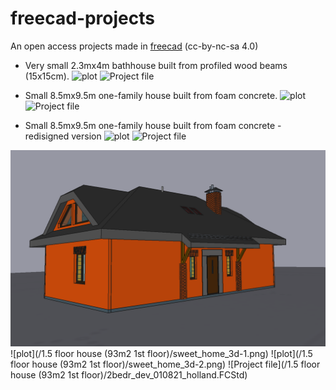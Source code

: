 # freecad-projects
An open access projects made in [freecad](https://www.freecadweb.org/?lang=ru) (cc-by-nc-sa 4.0)

* Very small 2.3mx4m bathhouse built from profiled wood beams (15x15cm).
![plot](/bathhouse_wood_2300x4000/small_bathhouse_built_from_wood.png)
![Project file](house_ytong_8500x9500/small_bathhouse_built_from_wood.FCStd)


* Small 8.5mx9.5m one-family house built from foam concrete.
![plot](/house_ytong_8500x9500/small_one_family_house_built_from%20foam_concrete.png)
![Project file](house_ytong_8500x9500/small_one_family_house_built_from%20foam_concrete.FCStd)


* Small 8.5mx9.5m one-family house built from foam concrete - redisigned version
![plot](/house_ytong_8500x9500/v4_overall_view.png)
![Project file](house_ytong_8500x9500/small_one_family_house_v4.FCStd)


![plot](/1.5%20floor%20house%20(93m2%201st%20floor)/sweet_home_3d-1.png)
![plot](/1.5 floor house \(93m2 1st floor\)/sweet_home_3d-1.png)
![plot](/1.5 floor house \(93m2 1st floor\)/sweet_home_3d-2.png)
![Project file](/1.5 floor house \(93m2 1st floor\)/2bedr_dev_010821_holland.FCStd)
